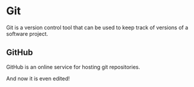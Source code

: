 # Git

Git is a version control tool that can be used to keep track of versions of a software project.

## GitHub

GitHub is an online service for hosting git repositories.

And now it is even edited!
